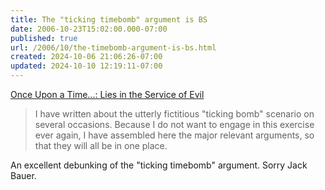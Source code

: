```yaml
---
title: The "ticking timebomb" argument is BS
date: 2006-10-23T15:02:00.000-07:00
published: true
url: /2006/10/the-timebomb-argument-is-bs.html
created: 2024-10-06 21:06:26-07:00
updated: 2024-10-10 12:19:11-07:00
---
```


[Once Upon a Time...: Lies in the Service of Evil](http://powerofnarrative.blogspot.com/2006/10/lies-in-service-of-evil.html "Once Upon a Time...: Lies in the Service of Evil")  
  

> I have written about the utterly fictitious "ticking bomb" scenario on several occasions. Because I do not want to engage in this exercise ever again, I have assembled here the major relevant arguments, so that they will all be in one place.  

  
  
An excellent debunking of the "ticking timebomb" argument. Sorry Jack Bauer.